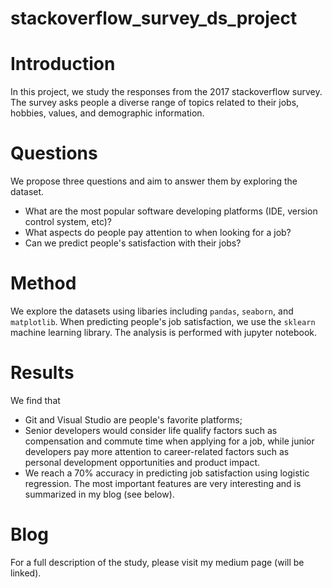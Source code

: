 # stackoverflow_survey_ds_project

# Introduction 
In this project, we study the responses from the 2017 stackoverflow survey. The survey asks people a diverse range of topics related to their jobs, hobbies, values, and demographic information.

# Questions
We propose three questions and aim to answer them by exploring the dataset. 
* What are the most popular software developing platforms (IDE, version control system, etc)?
* What aspects do people pay attention to when looking for a job?
* Can we predict people's satisfaction with their jobs?

# Method
We explore the datasets using libaries including `pandas`, `seaborn`, and `matplotlib`. When predicting people's job satisfaction, we use the `sklearn` machine learning library. The analysis is performed with jupyter notebook. 

# Results
We find that 
* Git and Visual Studio are people's favorite platforms;
* Senior developers would consider life qualify factors such as compensation and commute time when applying for a job, while junior developers pay more attention to career-related factors such as personal development opportunities and product impact.
* We reach a 70% accuracy in predicting job satisfaction using logistic regression. The most important features are very interesting and is summarized in my blog (see below). 

# Blog
For a full description of the study, please visit my medium page (will be linked). 

